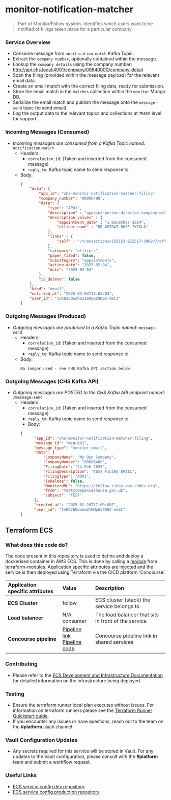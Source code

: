 # monitor-notification-matcher

> Part of Monitor/Follow system. Identifies which users want to be notified of filings taken place for a particular
company.

### Service Overview
- Consume message from `notification-match` Kafka Topic.
- Extract the `company number`, optionally contained within the message.
- Lookup the `company details` using the company number: http://api.chs.local:4001/company/00640000/company-detail
- Scan the filing (provided within the message payload) for the relevant email data.
- Create an email match with the correct filing data, ready for submission.
- Store the email match in the `matches` collection within the `monitor` Mongo DB.
- Serialize the email match and publish the message onto the `message-send` topic (to send email).
- Log the output data to the relevant topics and collections at `TRACE` level for support.

### Incoming Messages (Consumed)
- *Incoming messages are consumed from a Kafka Topic named*: `notification-match`
    - Headers:
        - `correlation_id`: (Taken and inserted from the consumed message)
        - `reply_to`: Kafka topic name to send response to
    - Body:
      ```json
      {
          "data": {
              "app_id": "chs-monitor-notification-matcher.filing",
              "company_number": "00006400",
              "data": {
                  "type": "AP01",
                  "description" : "appoint-person-director-company-with-name-date",
                  "description_values" : {
                      "appointment_date" : "1 December 2024",
                      "officer_name" : "DR AMIDAT DUPE IYIOLA"
                  },
                  "links" : {
                      "self" : "/transactions/158153-915517-386847/officers/67a2396e8e70c90c76a3ba62"
                  },
                  "category": "officers",
                  "paper_filed": false,
                  "subcategory": "appointments",
                  "action_date": "2025-02-04",
                  "date": "2025-02-04"
              },
              "is_delete": false
          },
          "kind": "email",
          "notified_at": "2025-03-03T15:04:03",
          "user_id": "1vKD26OwehmZI6MpGz9D02-dmCI"
      }
      ```

### Outgoing Messages (Produced)
- *Outgoing messages are produced to a Kafka Topic named*: `message-send`
    - Headers:
        - `correlation_id`: (Taken and inserted from the consumed message)
        - `reply_to`: Kafka topic name to send response to
    - Body:
      ```text
      No longer used - see CHS Kafka API section below.
      ```

### Outgoing Messages (CHS Kafka API)
- *Outgoing messages are POSTED to the CHS Kafka API endpoint named*: `/message-send`
    - Headers:
        - `correlation_id`: (Taken and inserted from the consumed message)
        - `reply_to`: Kafka topic name to send response to
      - Body:
      ```json
      {
            "app_id": "chs-monitor-notification-matcher.filing",
            "message_id": "msg-001",
            "message_type": "monitor_email",
            "data": {
                "CompanyName": "My Own Company",
                "CompanyNumber": "00006400",
                "FilingDate": "24 Feb 2025",
                "FilingDescription": "TEST FILING EMAIL",
                "FilingType": "AD01",
                "IsDelete": false,
                "MonitorURL": "https://follow.cidev.aws.chdev.org",
                "from": "test@companieshouse.gov.uk",
                "subject": "TEST"
            },
            "created_at": "2025-02-20T17:00:00Z",
            "user_id": "1vKD26OwehmZI6MpGz9D02-dmCI"
      }
      ```
      
## Terraform ECS

### What does this code do?

The code present in this repository is used to define and deploy a dockerised container in AWS ECS.
This is done by calling a [module](https://github.com/companieshouse/terraform-modules/tree/main/aws/ecs) from terraform-modules. Application specific attributes are injected and the service is then deployed using Terraform via the CICD platform 'Concourse'.


Application specific attributes | Value                                | Description
:---------|:-----------------------------------------------------------------------------|:-----------
**ECS Cluster**        |follow                                      | ECS cluster (stack) the service belongs to
**Load balancer**      |N/A <br> consumer                                            | The load balancer that sits in front of the service
**Concourse pipeline**     |[Pipeline link](https://ci-platform.companieshouse.gov.uk/teams/team-development/pipelines/chs-monitor-notification-matcher) <br> [Pipeline code](https://github.com/companieshouse/ci-pipelines/blob/master/pipelines/ssplatform/team-development/chs-monitor-notification-matcher)                                  | Concourse pipeline link in shared services


### Contributing
- Please refer to the [ECS Development and Infrastructure Documentation](https://companieshouse.atlassian.net/wiki/spaces/DEVOPS/pages/4390649858/Copy+of+ECS+Development+and+Infrastructure+Documentation+Updated) for detailed information on the infrastructure being deployed.

### Testing
- Ensure the terraform runner local plan executes without issues. For information on terraform runners please see the [Terraform Runner Quickstart guide](https://companieshouse.atlassian.net/wiki/spaces/DEVOPS/pages/1694236886/Terraform+Runner+Quickstart).
- If you encounter any issues or have questions, reach out to the team on the **#platform** slack channel.

### Vault Configuration Updates
- Any secrets required for this service will be stored in Vault. For any updates to the Vault configuration, please consult with the **#platform** team and submit a workflow request.

### Useful Links
- [ECS service config dev repository](https://github.com/companieshouse/ecs-service-configs-dev)
- [ECS service config production repository](https://github.com/companieshouse/ecs-service-configs-production)
